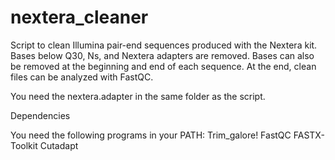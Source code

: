 # nextera_cleaner
Script to clean Illumina pair-end sequences produced with the Nextera kit. Bases below Q30, Ns, and Nextera adapters are removed. Bases can also be removed at the beginning and end of each sequence. At the end, clean files can be analyzed with FastQC.

You need the nextera.adapter in the same folder as the script.

Dependencies

You need the following programs in your PATH:
Trim_galore!
FastQC
FASTX-Toolkit
Cutadapt
